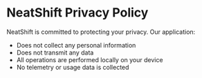   # NeatShift Privacy Policy
   
   NeatShift is committed to protecting your privacy. Our application:
   - Does not collect any personal information
   - Does not transmit any data
   - All operations are performed locally on your device
   - No telemetry or usage data is collected
   
